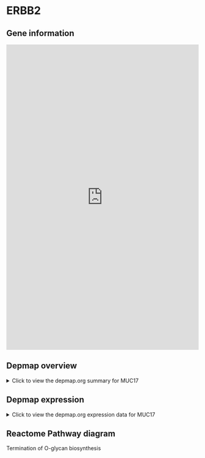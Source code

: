 <h1>ERBB2</h1>

<h2>Gene information</h2>
<iframe src="https://depmap.org/portal/gene/MUC17?tab=about" style="border:none;width:100%;height:800px"></iframe>

<h2>Depmap overview</h2>
<details>
  <summary>Click to view the depmap.org summary for MUC17</summary>
  <iframe src="https://depmap.org/portal/gene/MUC17?tab=overview" style="border:none;width:100%;height:800px"></iframe>
</details>

<h2>Depmap expression</h2>
<details>
  <summary>Click to view the depmap.org expression data for MUC17</summary>
  <iframe src="https://depmap.org/portal/gene/MUC17?tab=characterization" style="border:none;width:100%;height:800px"></iframe>
</details>



<h2>Reactome Pathway diagram</h2>
Termination of O-glycan biosynthesis
<div id="diagramHolder"></div>

<script>
    //Creating the Reactome Diagram widget
    //Take into account a proxy needs to be set up in your server side pointing to www.reactome.org
    function onReactomeDiagramReady(){  //This function is automatically called when the widget code is ready to be used
        var diagram = Reactome.Diagram.create({
            "placeHolder" : "diagramHolder",
            "width" : 900,
            "height" : 500
        });

        //Initialising it to the "Hemostasis" pathway
        diagram.loadDiagram("R-HSA-977068");

        //Adding different listeners

        diagram.onDiagramLoaded(function (loaded) {
            console.info("Loaded ", loaded);
            diagram.flagItems("BAD");
	    diagram.flagItems("Q92934");
            if (loaded == "R-HSA-977068") diagram.selectItem("R-HSA-977068");
        });

     }
</script>



